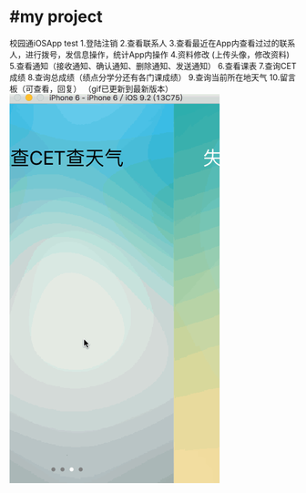 #my project
=======
校园通iOSApp test
1.登陆注销
2.查看联系人
3.查看最近在App内查看过过的联系人，进行拨号，发信息操作，统计App内操作
4.资料修改 (上传头像，修改资料)
5.查看通知（接收通知、确认通知、删除通知、发送通知）
6.查看课表
7.查询CET成绩
8.查询总成绩（绩点分学分还有各门课成绩）
9.查询当前所在地天气
10.留言板（可查看，回复）
（gif已更新到最新版本）
![](https://github.com/kptanjunhao/xyt/blob/master/xyt.gif)
